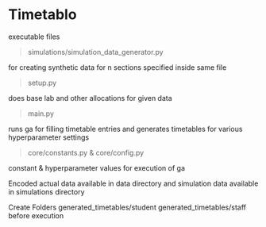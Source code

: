 # Timetablo
executable files

> simulations/simulation_data_generator.py

for creating synthetic data for n sections specified inside same file

> setup.py

does base lab and other allocations for given data

> main.py

runs ga for filling timetable entries and generates timetables for various hyperparameter settings

> core/constants.py & core/config.py

constant & hyperparameter values for execution of ga


Encoded actual data available in data directory and simulation data available in simulations directory

Create Folders generated_timetables/student generated_timetables/staff before execution
